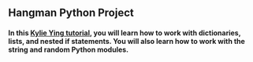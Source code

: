 ## Hangman Python Project
#### In this [Kylie Ying tutorial](https://www.youtube.com/watch?v=8ext9G7xspg&t=1465s), you will learn how to work with dictionaries, lists, and nested if statements. You will also learn how to work with the string and random Python modules.